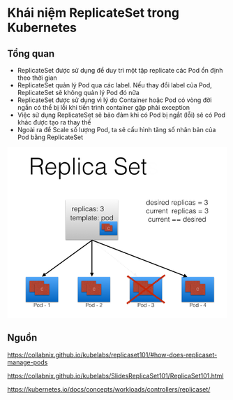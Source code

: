 # Khái niệm ReplicateSet trong Kubernetes

## Tổng quan

- ReplicateSet được sử dụng để duy trì một tập replicate các Pod ổn định theo thời gian
- ReplicateSet quản lý Pod qua các label. Nếu thay đổi label của Pod, ReplicateSet sẽ không quản lý Pod đó nữa
- ReplicateSet được sử dụng vì lý do Container hoặc Pod có vòng đời ngắn có thể bị lỗi khi tiến trình container gặp phải exception
- Việc sử dụng ReplicateSet sẽ bảo đảm khi có Pod bị ngắt (lỗi) sẽ có Pod khác được tạo ra thay thế
- Ngoài ra để Scale số lượng Pod, ta sẽ cấu hình tăng số nhân bản của Pod bằng ReplicateSet

![](/images/2.2-rs-k8s/pic1.png)

## Nguồn

https://collabnix.github.io/kubelabs/replicaset101/#how-does-replicaset-manage-pods

https://collabnix.github.io/kubelabs/SlidesReplicaSet101/ReplicaSet101.html

https://kubernetes.io/docs/concepts/workloads/controllers/replicaset/